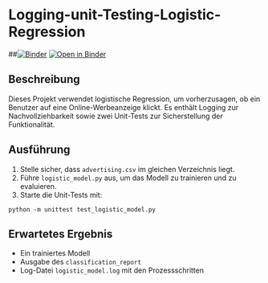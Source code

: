
# Logging-unit-Testing-Logistic-Regression

##[![Binder](https://mybinder.org/badge_logo.svg)](https://mybinder.org/v2/gh/Jam-Reut/logistic_model/HEAD)
[![Open in Binder](https://mybinder.org/badge_logo.svg)](https://mybinder.org/v2/gh/Jam-Reut/Logging-unit-Testing-Logistic-Regression/HEAD?labpath=logistic_model.py)


## Beschreibung

Dieses Projekt verwendet logistische Regression, um vorherzusagen, ob ein Benutzer auf eine Online-Werbeanzeige klickt. Es enthält Logging zur Nachvollziehbarkeit sowie zwei Unit-Tests zur Sicherstellung der Funktionalität.

## Ausführung

1. Stelle sicher, dass `advertising.csv` im gleichen Verzeichnis liegt.
2. Führe `logistic_model.py` aus, um das Modell zu trainieren und zu evaluieren.
3. Starte die Unit-Tests mit:

```
python -m unittest test_logistic_model.py
```

## Erwartetes Ergebnis

- Ein trainiertes Modell
- Ausgabe des `classification_report`
- Log-Datei `logistic_model.log` mit den Prozessschritten
